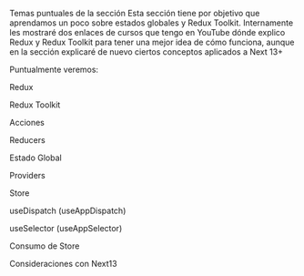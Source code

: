 Temas puntuales de la sección
Esta sección tiene por objetivo que aprendamos un poco sobre estados globales y Redux Toolkit. Internamente les mostraré dos enlaces de cursos que tengo en YouTube dónde explico Redux y Redux Toolkit para tener una mejor idea de cómo funciona, aunque en la sección explicaré de nuevo ciertos conceptos aplicados a Next 13+

Puntualmente veremos:

Redux

Redux Toolkit

Acciones

Reducers

Estado Global

Providers

Store

useDispatch (useAppDispatch)

useSelector (useAppSelector)

Consumo de Store

Consideraciones con Next13

